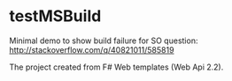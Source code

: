 # testMSBuild
Minimal demo to show build failure for SO question: http://stackoverflow.com/q/40821011/585819

The project created from F# Web templates (Web Api 2.2).
